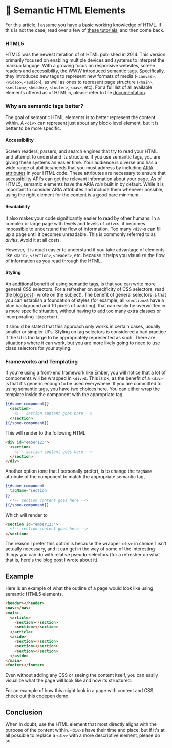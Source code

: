 # :name_badge: Semantic HTML Elements

For this article, I assume you have a basic working knowledge of HTML. If this is not the case, read over a few of [these tutorials](http://htmldog.com/guides/html/beginner/), and then come back.

### HTML5

HTML5 was the newest iteration of of HTML published in 2014. This version primarily focused on enabling multiple devices and systems to interpret the markup languge. With a growing focus on responsive websites, screen readers and accessibility, the WWW introduced semantic tags. Specifically, they introduced new tags to represent new formats of media (`<canvas>`, `<video>`, `<audio>`), as well as ones to represent page structure (`<main>`, `<section>`, `<header>`, `<footer>`, `<nav>`, etc). For a full list of all available elements offered as of HTML 5, please refer to the [documentation](https://developer.mozilla.org/en-US/docs/Web/HTML/Element).

### Why are semantic tags better?

The goal of semantic HTML elements is to better represent the content within. A `<div>` can represent just about any block-level element, but it is better to be more specific.

#### Accessibility

Screen readers, parsers, and search engines that try to read your HTML and attempt to understand its structure. If you use semantic tags, you are giving these systems an easier time. Your audience is diverse and has a wide range of abilities/needs that you must address by including [ARIA attributes](http://html5doctor.com/using-aria-in-html/) in your HTML code. These attributes are necessary to ensure that accessibility API's can get the relevant information about your page. As of HTML5, semantic elements have the ARIA *role* built in by default. While it is important to consider ARIA attributes and include them whenever possible, using the right element for the content is a good bare minimum.

#### Readability

It also makes your code significantly easier to read by other humans. In a complex or large page with levels and levels of `<div>`s, it becomes impossible to understand the flow of information. Too many `<div>`s can fill up a page until it becomes unreadable. This is commonly referred to as _divitis_. Avoid it at all costs.

However, it is much easier to understand if you take advantage of elements like `<main>`, `<section>`, `<header>`, etc. because it helps you visualize the flow of information as you read through the HTML.

#### Styling

An additional benefit of using semantic tags, is that you can write more general CSS selectors. For a refresher on specificity of CSS selectors, read the [blog post](2016-08-02-why-you-should-never-use-important.md) I wrote on the subject). The benefit of general selectors is that you can establish a foundation of styles (for example, all `<section>`s have a blue background and 10 pixels of padding), that can easily be overwritten in a more specific situation, without having to add too many extra classes or incorporating `!important`.

It should be stated that this approach only works in certain cases, usually smaller or simpler UI's. Styling on tag selectors is considered a bad practice if the UI is too large to be appropriately represented as such. There are situations where it can work, but you are more likely going to need to use class selectors for your styling.  

### Frameworks and Templating

If you're using a front-end framework like Ember, you will notice that a lot of components will be wrapped in `<div>`s. This is ok, as the benefit of a `<div>` is that it's generic enough to be used everywhere. If you are committed to using semantic tags, you have two choices here. You can either wrap the template inside the component with the appropriate tag,

```handlebars
{{#some-component}}
  <section>
    <!-- section content goes here -->
  </section>
{{/some-component}}
```

This will render to the following HTML

```html
<div id="ember123">
  <section>
    <!-- section content goes here -->
  </section>
</div>
```

Another option (one that I personally prefer), is to change the `tagName` attribute of the component to match the appropriate semantic tag,

```handlebars
{{#some-component
  tagName='section'
}}
  <!-- section content goes here -->
{{/some-component}}
```

Which will render to

```html
<section id="ember123">
  <!-- section content goes here -->
</section>
```

The reason I prefer this option is because the wrapper `<div>` in choice 1 isn't actually necessary, and it can get in the way of some of the interesting things you can do with relative pseudo-selectors (for a refresher on what that is, here's the [blog post](2016-05-23-selectors-part-2-pseudo-classes.md) I wrote about it).

## Example

Here is an example of what the outline of a page would look like using semantic HTML5 elements.

```html
<header></header>
<nav></nav>
<main>
  <article>
    <section></section>
    <section></section>
  </article>
  <aside>
    <section></section>
    <section></section>
    <section></section>
  </aside>
</main>
<footer></footer>
```

Even without adding any CSS or seeing the content itself, you can easily visualize what the page will look like and how its structured.

For an example of how this might look in a page with content and CSS, check out this [codepen demo](http://codepen.io/raemadeline/pen/bwdgvJ)

## Conclusion

When in doubt, use the HTML element that most directly aligns with the purpose of the content within. `<div>`s have their time and place, but if it's at all possible to replace a `<div>` with a more descriptive element, please do so.
